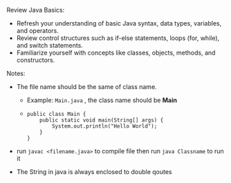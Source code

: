 Review Java Basics:
- Refresh your understanding of basic Java syntax, data types, variables, and operators.
- Review control structures such as if-else statements, loops (for, while), and switch statements.
- Familiarize yourself with concepts like classes, objects, methods, and constructors.

Notes:
- The file name should be the same of class name.
    - Example: `Main.java` , the class name should be **Main**
    -   ```
        public class Main {
            public static void main(String[] args) {
                System.out.println("Hello World");
            }
        }
        ```

- run `javac <filename.java>` to compile file then run `java Classname` to run it

- The String in java is always enclosed to double qoutes